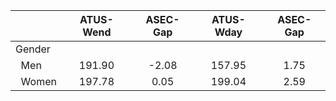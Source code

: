 
|                      |    ATUS-Wend |     ASEC-Gap |    ATUS-Wday |     ASEC-Gap |
| -------------------- | :----------: | :----------: | :----------: | :----------: |
| Gender               |              |              |              |              |
| &nbsp;&nbsp;Men      |       191.90 |        -2.08 |       157.95 |         1.75 |
| &nbsp;&nbsp;Women    |       197.78 |         0.05 |       199.04 |         2.59 |

